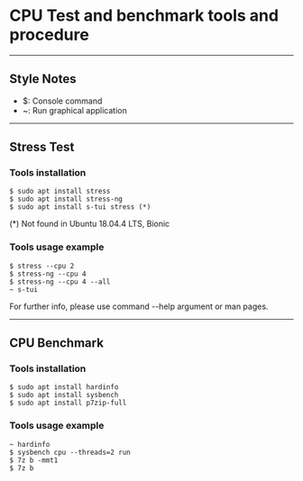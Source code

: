 # CPU Test and benchmark tools and procedure


----

## Style Notes

* $: Console command
* ~: Run graphical application

----

## Stress Test

### Tools installation

    $ sudo apt install stress
    $ sudo apt install stress-ng
    $ sudo apt install s-tui stress (*)

(*) Not found in Ubuntu 18.04.4 LTS, Bionic

### Tools usage example

    $ stress --cpu 2
    $ stress-ng --cpu 4
    $ stress-ng --cpu 4 --all
    ~ s-tui

For further info, please use command --help argument or man pages.


----

## CPU Benchmark 

### Tools installation

    $ sudo apt install hardinfo
    $ sudo apt install sysbench
    $ sudo apt install p7zip-full

### Tools usage example

    ~ hardinfo
    $ sysbench cpu --threads=2 run
    $ 7z b -mmt1
    $ 7z b

